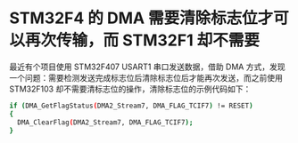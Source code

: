 # STM32F4 的 DMA 需要清除标志位才可以再次传输，而 STM32F1 却不需要

最近有个项目使用 STM32F407 USART1 串口发送数据，借助 DMA 方式，发现一个问题：需要检测发送完成标志位后清除标志位后才能再次发送，而之前使用 STM32F103 却不需要清标志位的操作，清除标志位的示例代码如下：

```bash
if (DMA_GetFlagStatus(DMA2_Stream7, DMA_FLAG_TCIF7) != RESET)
{ 
  DMA_ClearFlag(DMA2_Stream7, DMA_FLAG_TCIF7);
}
```
